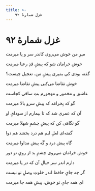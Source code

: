 ```yaml
---
title: >-
    غزل شمارهٔ ۹۲
---
```

# غزل شمارهٔ ۹۲

<div class="b" id="bn1"><div class="m1"><p>میرِ من خوش می‌روی کاندر سر و پا میرمت</p></div>
<div class="m2"><p>خوش خرامان شو که پیشِ قدِ رعنا میرمت</p></div></div>
<div class="b" id="bn2"><div class="m1"><p>گفته بودی کی بمیری پیشِ من، تعجیل چیست؟</p></div>
<div class="m2"><p>خوش تقاضا می‌کنی پیشِ تقاضا میرمت</p></div></div>
<div class="b" id="bn3"><div class="m1"><p>عاشق و مخمور و مهجورم بتِ ساقی کجاست</p></div>
<div class="m2"><p>گو که بِخرامَد که پیشِ سرو بالا میرمت</p></div></div>
<div class="b" id="bn4"><div class="m1"><p>آن که عمری شد که تا بیمارم از سودایِ او</p></div>
<div class="m2"><p>گو نگاهی کن که پیشِ چشمِ شهلا میرمت</p></div></div>
<div class="b" id="bn5"><div class="m1"><p>گفته‌ای لعلِ لبم هم درد بخشد هم دوا</p></div>
<div class="m2"><p>گاه پیش درد و گَه پیش مداوا میرمت</p></div></div>
<div class="b" id="bn6"><div class="m1"><p>خوش خرامان می‌روی چشمِ بد از رویِ تو دور</p></div>
<div class="m2"><p>دارم اندر سر خیالِ آن که در پا میرمت</p></div></div>
<div class="b" id="bn7"><div class="m1"><p>گر چه جایِ حافظ اندر خلوتِ وصلِ تو نیست</p></div>
<div class="m2"><p>ای همه جایِ تو خوش، پیشِ همه جا میرمت</p></div></div>

